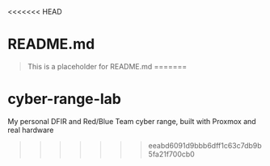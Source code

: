 <<<<<<< HEAD
# README.md

> This is a placeholder for README.md
=======
# cyber-range-lab
My personal DFIR and Red/Blue Team cyber range, built with Proxmox and real hardware
>>>>>>> eeabd6091d9bbb6dff1c63c7db9b5fa21f700cb0
